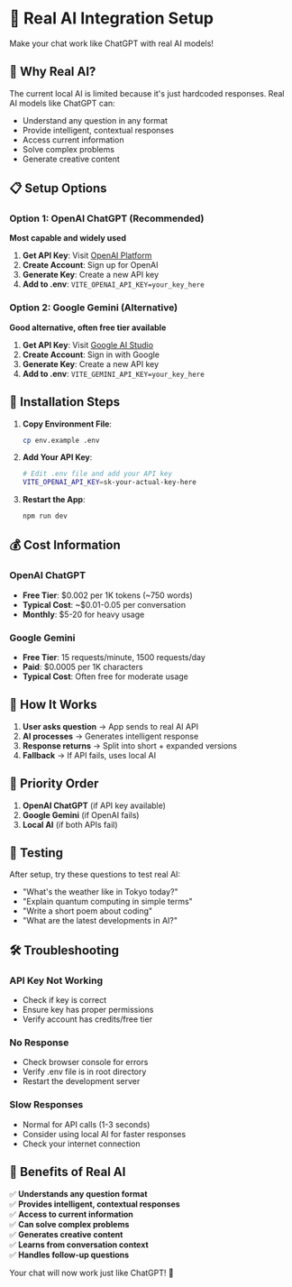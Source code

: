 # 🚀 Real AI Integration Setup

Make your chat work like ChatGPT with real AI models!

## 🤖 Why Real AI?

The current local AI is limited because it's just hardcoded responses. Real AI models like ChatGPT can:
- Understand any question in any format
- Provide intelligent, contextual responses
- Access current information
- Solve complex problems
- Generate creative content

## 📋 Setup Options

### Option 1: OpenAI ChatGPT (Recommended)
**Most capable and widely used**

1. **Get API Key**: Visit [OpenAI Platform](https://platform.openai.com/api-keys)
2. **Create Account**: Sign up for OpenAI
3. **Generate Key**: Create a new API key
4. **Add to .env**: `VITE_OPENAI_API_KEY=your_key_here`

### Option 2: Google Gemini (Alternative)
**Good alternative, often free tier available**

1. **Get API Key**: Visit [Google AI Studio](https://makersuite.google.com/app/apikey)
2. **Create Account**: Sign in with Google
3. **Generate Key**: Create a new API key
4. **Add to .env**: `VITE_GEMINI_API_KEY=your_key_here`

## 🔧 Installation Steps

1. **Copy Environment File**:
   ```bash
   cp env.example .env
   ```

2. **Add Your API Key**:
   ```bash
   # Edit .env file and add your API key
   VITE_OPENAI_API_KEY=sk-your-actual-key-here
   ```

3. **Restart the App**:
   ```bash
   npm run dev
   ```

## 💰 Cost Information

### OpenAI ChatGPT
- **Free Tier**: $0.002 per 1K tokens (~750 words)
- **Typical Cost**: ~$0.01-0.05 per conversation
- **Monthly**: $5-20 for heavy usage

### Google Gemini
- **Free Tier**: 15 requests/minute, 1500 requests/day
- **Paid**: $0.0005 per 1K characters
- **Typical Cost**: Often free for moderate usage

## 🎯 How It Works

1. **User asks question** → App sends to real AI API
2. **AI processes** → Generates intelligent response
3. **Response returns** → Split into short + expanded versions
4. **Fallback** → If API fails, uses local AI

## 🔄 Priority Order

1. **OpenAI ChatGPT** (if API key available)
2. **Google Gemini** (if OpenAI fails)
3. **Local AI** (if both APIs fail)

## 🧪 Testing

After setup, try these questions to test real AI:

- "What's the weather like in Tokyo today?"
- "Explain quantum computing in simple terms"
- "Write a short poem about coding"
- "What are the latest developments in AI?"

## 🛠️ Troubleshooting

### API Key Not Working
- Check if key is correct
- Ensure key has proper permissions
- Verify account has credits/free tier

### No Response
- Check browser console for errors
- Verify .env file is in root directory
- Restart the development server

### Slow Responses
- Normal for API calls (1-3 seconds)
- Consider using local AI for faster responses
- Check your internet connection

## 🎉 Benefits of Real AI

✅ **Understands any question format**  
✅ **Provides intelligent, contextual responses**  
✅ **Access to current information**  
✅ **Can solve complex problems**  
✅ **Generates creative content**  
✅ **Learns from conversation context**  
✅ **Handles follow-up questions**  

Your chat will now work just like ChatGPT! 🚀
